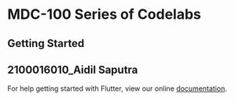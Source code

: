 # MDC-100 Series of Codelabs

## Getting Started

## 2100016010_Aidil Saputra
For help getting started with Flutter, view our online
[documentation](https://flutter.io/).
